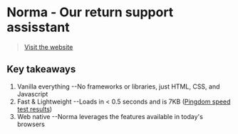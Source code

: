 # Norma - Our return support assisstant
> [Visit the website](https://gpt3-8b6b5.web.app/)

## Key takeaways

1. Vanilla everything
--No frameworks or libraries, just HTML, CSS, and Javascript
2. Fast & Lightweight
--Loads in < 0.5 seconds and is 7KB ([Pingdom speed test results](https://tools.pingdom.com/#60357d3ed5400000))
3. Web native
--Norma leverages the features available in today's browsers